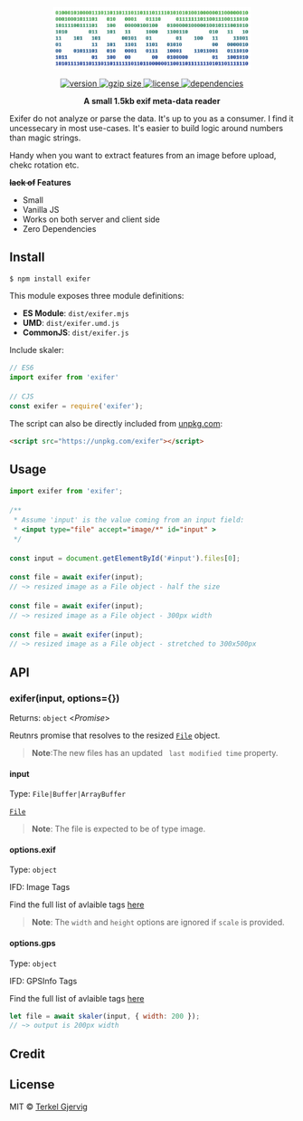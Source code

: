 <p align="center">
  <img src="exifer.png" alt="exifer" width="350" />
</p>

<p align="center">
  <a href="https://npmjs.org/package/exifer">
    <img src="https://badgen.now.sh/npm/v/exifer" alt="version" />
  </a>
  <a href="https://unpkg.com/exifer">
    <img src="http://img.badgesize.io/https://unpkg.com/exifer/dist/exifer.mjs?compression=gzip" alt="gzip size" />
  </a>
  <a href="https://github.com/terkelg/exifer/blob/master/LICENSE">
    <img src="https://img.shields.io/npm/l/exifer.svg" alt="license" />
  </a>
  <a href="https://github.com/terkelg/exifer/blob/master/package.json">
    <img src="https://img.shields.io/badge/dependencies-none-ff69b4.svg" alt="dependencies" />
  </a>
</p>

<p align="center"><b>A small 1.5kb exif meta-data reader</b></p>


Exifer do not analyze or parse the data. It's up to you as a consumer. I find it uncessecary in most use-cases. It's easier to build logic around numbers than magic strings.

Handy when you want to extract features from an image before upload, chekc rotation etc.

**~~lack of~~ Features**
- Small
- Vanilla JS
- Works on both server and client side
- Zero Dependencies


## Install

```
$ npm install exifer
```

This module exposes three module definitions:

* **ES Module**: `dist/exifer.mjs`
* **UMD**: `dist/exifer.umd.js`
* **CommonJS**: `dist/exifer.js`

Include skaler:
```js
// ES6
import exifer from 'exifer'

// CJS
const exifer = require('exifer');
```

The script can also be directly included from [unpkg.com](https://unpkg.com):
```html
<script src="https://unpkg.com/exifer"></script>
```


## Usage

```js
import exifer from 'exifer';

/**
 * Assume 'input' is the value coming from an input field:
 * <input type="file" accept="image/*" id="input" >
 */

const input = document.getElementById('#input').files[0];

const file = await exifer(input);
// ~> resized image as a File object - half the size

const file = await exifer(input);
// ~> resized image as a File object - 300px width

const file = await exifer(input);
// ~> resized image as a File object - stretched to 300x500px

```


## API

### exifer(input, options={})
Returns: `object` <_Promise_>

Reutnrs promise that resolves to the resized [`File`](https://developer.mozilla.org/en-US/docs/Web/API/File) object.

> **Note**:The new files has an updated ` last modified time` property.

#### input
Type: `File|Buffer|ArrayBuffer`

[`File`](https://developer.mozilla.org/en-US/docs/Web/API/File)

> **Note**: The file is expected to be of type image.

#### options.exif
Type: `object`<br>

IFD: Image Tags

Find the full list of avlaible tags [here](https://www.exiv2.org/tags.html)

> **Note**: The `width` and `height` options are ignored if `scale` is provided.

#### options.gps
Type: `object`<br>

IFD: GPSInfo Tags

Find the full list of avlaible tags [here](https://www.exiv2.org/tags.html)

```js
let file = await skaler(input, { width: 200 });
// ~> output is 200px width
```

## Credit

## License

MIT © [Terkel Gjervig](https://terkel.com)
